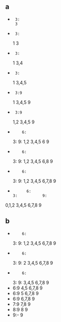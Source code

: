 ## a
-      3:
       3
-      3:
    1  3
-      3:
    1  3,4
-      3:
    1  3,4,5
-      3:9
    1  3,4,5  9
-      3:9
  1,2  3,4,5  9
-         6:
    3:         9:
1,2 3,4,5 6    9
-         6:
    3:         9:
1,2 3,4,5 6,8  9
-         6:
    3:           9:
1,2 3,4,5 6,7,8  9
-           6:
      3:           9:
0,1,2 3,4,5 6,7,8  9

## b
-         6:
    3:           9:
1,2 3,4,5 6,7,8  9
-         6:
    3:           9:
2   3,4,5 6,7,8  9
-         6:
    3:           9:
	3,4,5 6,7,8  9
-    6:9
4,5  6,7,8 9
-    6:9
  5  6,7,8 9
-    6:9
     6,7,8 9
-    7:9
  7,8    9
-    8:9
    8    9
-    9:-
     9
